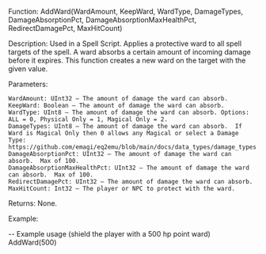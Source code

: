 Function: AddWard(WardAmount, KeepWard, WardType, DamageTypes, DamageAbsorptionPct, DamageAbsorptionMaxHealthPct, RedirectDamagePct, MaxHitCount)

Description: Used in a Spell Script.  Applies a protective ward to all spell targets of the spell. A ward absorbs a certain amount of incoming damage before it expires. This function creates a new ward on the target with the given value.

Parameters:

    WardAmount: UInt32 – The amount of damage the ward can absorb.
    KeepWard: Boolean – The amount of damage the ward can absorb.
    WardType: UInt8 – The amount of damage the ward can absorb. Options: ALL = 0, Physical Only = 1, Magical Only = 2.
    DamageTypes: UInt8 – The amount of damage the ward can absorb.  If Ward is Magical Only then 0 allows any Magical or select a Damage Type: https://github.com/emagi/eq2emu/blob/main/docs/data_types/damage_types.md
    DamageAbsorptionPct: UInt32 – The amount of damage the ward can absorb.  Max of 100.
    DamageAbsorptionMaxHealthPct: UInt32 – The amount of damage the ward can absorb.  Max of 100.
    RedirectDamagePct: UInt32 – The amount of damage the ward can absorb.
    MaxHitCount: Int32 – The player or NPC to protect with the ward.

Returns: None.

Example:

-- Example usage (shield the player with a 500 hp point ward)
AddWard(500)